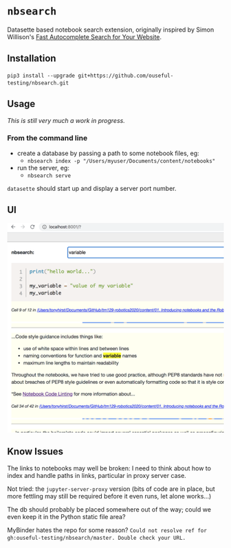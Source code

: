 # `nbsearch`
Datasette based notebook search extension, originally inspired by Simon Willison's [Fast Autocomplete Search for Your Website](https://24ways.org/2018/fast-autocomplete-search-for-your-website/).


## Installation

`pip3 install --upgrade git+https://github.com/ouseful-testing/nbsearch.git`

## Usage

*This is still very much a work in progress.*

### From the command line

- create a database by passing a path to some notebook files, eg:
  - `nbsearch index -p "/Users/myuser/Documents/content/notebooks"`
- run the server, eg:
  -  `nbsearch serve`

  
`datasette` should start up and display a server port number.


## UI

![](.images/nbsearch.png)



## Know Issues

The links to notebooks may well be broken: I need to think about how to index and handle paths in links, particular in proxy server case.

Not tried: the `jupyter-server-proxy` version (bits of code are in place, but more fettling may still be required before it even runs, let alone works...)

The db should probably be placed somewhere out of the way; could we even keep it in the Python static file area?

MyBinder hates the repo for some reason? `Could not resolve ref for gh:ouseful-testing/nbsearch/master. Double check your URL.`

